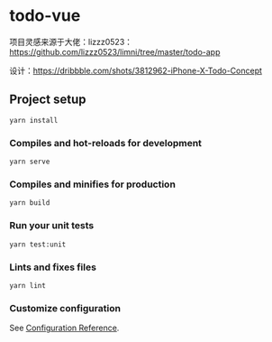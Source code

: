 # todo-vue

项目灵感来源于大佬：lizzz0523：https://github.com/lizzz0523/limni/tree/master/todo-app

设计：https://dribbble.com/shots/3812962-iPhone-X-Todo-Concept

## Project setup
```
yarn install
```

### Compiles and hot-reloads for development
```
yarn serve
```

### Compiles and minifies for production
```
yarn build
```

### Run your unit tests
```
yarn test:unit
```

### Lints and fixes files
```
yarn lint
```

### Customize configuration
See [Configuration Reference](https://cli.vuejs.org/config/).
